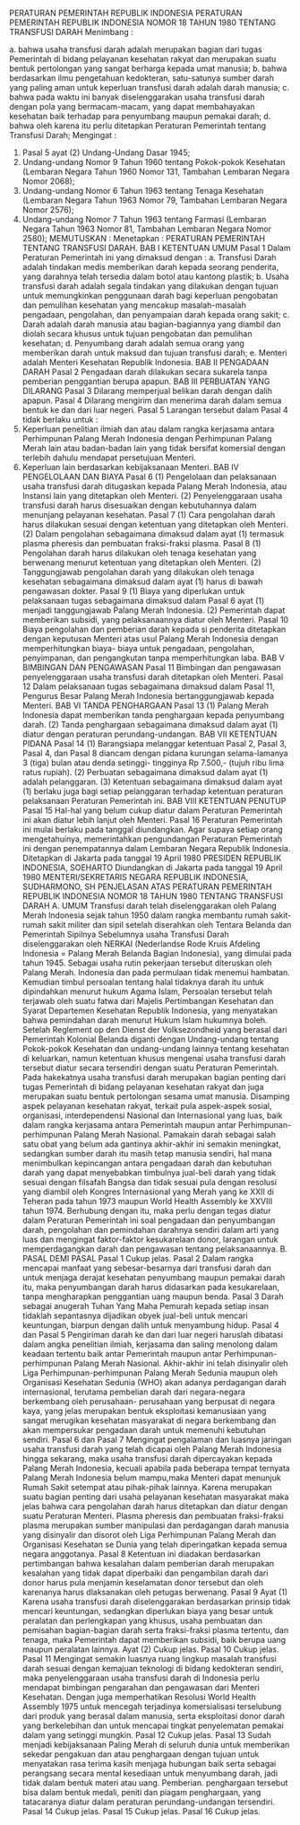  PERATURAN PEMERINTAH REPUBLIK INDONESIA PERATURAN PEMERINTAH REPUBLIK INDONESIA NOMOR 18 TAHUN 1980 TENTANG TRANSFUSI DARAH
Menimbang :

a. bahwa usaha transfusi darah adalah merupakan bagian dari tugas Pemerintah di bidang pelayanan kesehatan rakyat dan merupakan suatu bentuk pertolongan yang sangat berharga kepada umat manusia;
b. bahwa berdasarkan ilmu pengetahuan kedokteran, satu-satunya sumber darah yang paling aman untuk keperluan transfusi darah adalah darah manusia;
c. bahwa pada waktu ini banyak diselenggarakan usaha transfusi darah dengan pola yang bermacam-macam, yang dapat membahayakan kesehatan baik terhadap para penyumbang maupun pemakai darah;
d. bahwa oleh karena itu perlu ditetapkan Peraturan Pemerintah tentang Transfusi Darah;
Mengingat :

1. Pasal 5 ayat (2) Undang-Undang Dasar 1945;
2. Undang-undang Nomor 9 Tahun 1960 tentang Pokok-pokok Kesehatan (Lembaran Negara Tahun 1960 Nomor 131, Tambahan Lembaran Negara Nomor 2068);
3. Undang-undang Nomor 6 Tahun 1963 tentang Tenaga Kesehatan (Lembaran Negara Tahun 1963 Nomor 79, Tambahan Lembaran Negara Nomor 2576);
4. Undang-undang Nomor 7 Tahun 1963 tentang Farmasi (Lembaran Negara Tahun 1963 Nomor 81, Tambahan Lembaran Negara Nomor 2580);
MEMUTUSKAN :
 Menetapkan : PERATURAN PEMERINTAH TENTANG TRANSFUSI DARAH.
BAB I KETENTUAN UMUM
Pasal 1
Dalam Peraturan Pemerintah ini yang dimaksud dengan :
a. Transfusi Darah adalah tindakan medis memberikan darah kepada seorang penderita, yang darahnya telah tersedia dalam botol atau kantong plastik;
b. Usaha transfusi darah adalah segala tindakan yang dilakukan dengan tujuan untuk memungkinkan penggunaan darah bagi keperluan pengobatan dan pemulihan kesehatan yang mencakup masalah-masalah pengadaan, pengolahan, dan penyampaian darah kepada orang sakit;
c. Darah adalah darah manusia atau bagian-bagiannya yang diambil dan diolah secara khusus untuk tujuan pengobatan dan pemulihan kesehatan;
d. Penyumbang darah adalah semua orang yang memberikan darah untuk maksud dan tujuan transfusi darah;
e. Menteri adalah Menteri Kesehatan Republik Indonesia.
BAB II PENGADAAN DARAH
Pasal 2
Pengadaan darah dilakukan secara sukarela tanpa pemberian penggantian berupa apapun.
BAB III PERBUATAN YANG DILARANG
Pasal 3
Dilarang memperjual belikan darah dengan dalih apapun.
Pasal 4
Dilarang mengirim dan menerima darah dalam semua bentuk ke dan dari luar negeri.
Pasal 5
Larangan tersebut dalam Pasal 4 tidak berlaku untuk :
1. Keperluan penelitian ilmiah dan atau dalam rangka kerjasama antara Perhimpunan Palang Merah Indonesia dengan Perhimpunan Palang Merah lain atau badan-badan lain yang tidak bersifat komersial dengan terlebih dahulu mendapat persetujuan Menteri.
2. Keperluan lain berdasarkan kebijaksanaan Menteri.
BAB IV PENGELOLAAN DAN BIAYA
Pasal 6
(1) Pengelolaan dan pelaksanaan usaha transfusi darah ditugaskan kepada Palang Merah Indonesia, atau Instansi lain yang ditetapkan oleh Menteri.
(2) Penyelenggaraan usaha transfusi darah harus disesuaikan dengan kebutuhannya dalam menunjang pelayanan kesehatan.
Pasal 7
(1) Cara pengolahan darah harus dilakukan sesuai dengan ketentuan yang ditetapkan oleh Menteri.
(2) Dalam pengolahan sebagaimana dimaksud dalam ayat (1) termasuk plasma pheresis dan pembuatan fraksi-fraksi plasma.
Pasal 8
(1) Pengolahan darah harus dilakukan oleh tenaga kesehatan yang berwenang menurut ketentuan yang ditetapkan oleh Menteri.
(2) Tanggungjawab pengolahan darah yang dilakukan oleh tenaga kesehatan sebagaimana dimaksud dalam ayat (1) harus di bawah pengawasan dokter.
Pasal 9
(1) Biaya yang diperlukan untuk pelaksanaan tugas sebagaimana dimaksud dalam Pasal 6 ayat (1) menjadi tanggungjawab Palang Merah Indonesia.
(2) Pemerintah dapat memberikan subsidi, yang pelaksanaannya diatur oleh Menteri.
Pasal 10
Biaya pengolahan dan pemberian darah kepada si penderita ditetapkan dengan keputusan Menteri atas usul Palang Merah Indonesia dengan memperhitungkan biaya- biaya untuk pengadaan, pengolahan, penyimpanan, dan pengangkutan tanpa memperhitungkan laba.
BAB V BIMBINGAN DAN PENGAWASAN
Pasal 11
Bimbingan dan pengawasan penyelenggaraan usaha transfusi darah ditetapkan oleh Menteri.
Pasal 12
Dalam pelaksanaan tugas sebagaimana dimaksud dalam Pasal 11, Pengurus Besar Palang Merah Indonesia bertanggungjawab kepada Menteri.
BAB VI TANDA PENGHARGAAN
Pasal 13
(1) Palang Merah Indonesia dapat memberikan tanda penghargaan kepada penyumbang darah.
(2) Tanda penghargaan sebagaimana dimaksud dalam ayat (1) diatur dengan peraturan perundang-undangan.
BAB VII KETENTUAN PIDANA
Pasal 14
(1) Barangsiapa melanggar ketentuan Pasal 2, Pasal 3, Pasal 4, dan Pasal 8 diancam dengan pidana kurungan selama-lamanya 3 (tiga) bulan atau denda setinggi- tingginya Rp 7.500,- (tujuh ribu lima ratus rupiah).
(2) Perbuatan sebagaimana dimaksud dalam ayat (1) adalah pelanggaran.
(3) Ketentuan sebagaimana dimaksud dalam ayat (1) berlaku juga bagi setiap pelanggaran terhadap ketentuan peraturan pelaksanaan Peraturan Pemerintah ini.
BAB VIII KETENTUAN PENUTUP
Pasal 15
Hal-hal yang belum cukup diatur dalam Peraturan Pemerintah ini akan diatur lebih lanjut oleh Menteri.
Pasal 16
Peraturan Pemerintah ini mulai berlaku pada tanggal diundangkan. Agar supaya setiap orang mengetahuinya, memerintahkan pengundangan Peraturan Pemerintah ini dengan penempatannya dalam Lembaran Negara Republik Indonesia. Ditetapkan di Jakarta pada tanggal 19 April 1980 PRESIDEN REPUBLIK INDONESIA, SOEHARTO Diundangkan di Jakarta pada tanggal 19 April 1980 MENTERI/SEKRETARIS NEGARA REPUBLIK INDONESIA, SUDHARMONO, SH PENJELASAN ATAS PERATURAN PEMERINTAH REPUBLIK INDONESIA NOMOR 18 TAHUN 1980 TENTANG TRANSFUSI DARAH A. UMUM Transfusi darah telah diselenggarakan oleh Palang Merah lndonesia sejak tahun 1950 dalam rangka membantu rumah sakit-rumah sakit militer dan sipil setelah diserahkan oleh Tentara Belanda dan Pemerintah Sipilnya Sebelumnya usaha Transfusi Darah diselenggarakan oleh NERKAI (Nederlandse Rode Kruis Afdeling Indonesia = Palang Merah Belanda Bagian Indonesia), yang dimulai pada tahun 1945. Sebagai usaha rutin pekerjaan tersebut diteruskan oleh Palang Merah. Indonesia dan pada permulaan tidak menemui hambatan. Kemudian timbul persoalan tentang halal tidaknya darah itu untuk dipindahkan menurut hukum Agama Islam, Persoalan tersebut telah terjawab oleh suatu fatwa dari Majelis Pertimbangan Kesehatan dan Syarat Departemen Kesehatan Republik Indonesia, yang menyatakan bahwa pemindahan darah menurut Hukum Islam hukumnya boleh. Setelah Reglement op den Dienst der Volksezondheid yang berasal dari Pemerintah Kolonial Belanda diganti dengan Undang-undang tentang Pokok-pokok Kesehatan dan undang-undang lainnya tentang kesehatan di keluarkan, namun ketentuan khusus mengenai usaha transfusi darah tersebut diatur secara tersendiri dengan suatu Peraturan Pemerintah. Pada hakekatnya usaha transfusi darah merupakan bagian penting dari tugas Pemerintah di bidang pelayanan kesehatan rakyat dan juga merupakan suatu bentuk pertolongan sesama umat manusia. Disamping aspek pelayanan kesehatan rakyat, terkait pula aspek-aspek sosial, organisasi, interdependensi Nasional dan Internasional yang luas, baik dalam rangka kerjasama antara Pemerintah maupun antar Perhimpunan-perhimpunan Palang Merah Nasional. Pamakain darah sebagai salah satu obat yang belum ada gantinya akhir-akhir ini semakin meningkat, sedangkan sumber darah itu masih tetap manusia sendiri, hal mana menimbulkan kepincangan antara pengadaan darah dan kebutuhan darah yang dapat menyebabkan timbulnya jual-beli darah yang tidak sesuai dengan filsafah Bangsa dan tidak sesuai pula dengan resolusi yang diambil oleh Kongres Internasional yang Merah yang ke XXII di Teheran pada tahun 1973 maupun World Health Assembly ke XXVIII tahun 1974. Berhubung dengan itu, maka perlu dengan tegas diatur dalam Peraturan Pemerintah ini soal pengadaan dan penyumbangan darah, pengolahan dan pemindahan darahnya sendiri dalam arti yang luas dan mengingat faktor-faktor kesukarelaan donor, larangan untuk memperdagangkan darah dan pengawasan tentang pelaksanaannya. B. PASAL DEMI PASAL
Pasal 1
Cukup jelas.
Pasal 2
Dalam rangka mencapai manfaat yang sebesar-besarnya dari transfusi darah dan untuk menjaga derajat kesehatan penyumbang maupun pemakai darah itu, maka penyumbangan darah harus didasarkan pada kesukarelaan, tanpa mengharapkan penggantian uang maupun benda.
Pasal 3
Darah sebagai anugerah Tuhan Yang Maha Pemurah kepada setiap insan tidaklah sepantasnya dijadikan obyek jual-beli untuk mencari keuntungan, biarpun dengan dalih untuk menyambung hidup. Pasal 4 dan Pasal 5 Pengiriman darah ke dan dari luar negeri haruslah dibatasi dalam angka penelitian ilmiah, kerjasama dan saling menolong dalam keadaan tertentu baik antar Pemerintah maupun antar Perhimpunan-perhimpunan Palang Merah Nasional. Akhir-akhir ini telah disinyalir oleh Liga Perhimpunan-perhimpunan Palang Merah Sedunia maupun oleh Organisasi Kesehatan Sedunia (WHO) akan adanya perdagangan darah internasional, terutama pembelian darah dari negara-negara berkembang oleh perusahaan- perusahaan yang berpusat di negara kaya, yang jelas merupakan bentuk eksploitasi kemanusiaan yang sangat merugikan kesehatan masyarakat di negara berkembang dan akan mempersukar pengadaan darah untuk memenuhi kebutuhan sendiri. Pasal 6 dan Pasal 7 Mengingat pengalaman dan luasnya jaringan usaha transfusi darah yang telah dicapai oleh Palang Merah Indonesia hingga sekarang, maka usaha transfusi darah dipercayakan kepada Palang Merah Indonesia, kecuali apabila pada beberapa tempat ternyata Palang Merah Indonesia belum mampu,maka Menteri dapat menunjuk Rumah Sakit setempat atau pihak-pihak lainnya. Karena merupakan suatu bagian penting dari usaha pelayanan kesehatan masyarakat maka jelas bahwa cara pengolahan darah harus ditetapkan dan diatur dengan suatu Peraturan Menteri. Plasma pheresis dan pembuatan fraksi-fraksi plasma merupakan sumber manipulasi dan perdagangan darah manusia yang disinyalir dan disorot oleh Liga Perhimpunan Palang Merah dan Organisasi Kesehatan se Dunia yang telah diperingatkan kepada semua negara anggotanya.
Pasal 8
Ketentuan ini diadakan berdasarkan pertimbangan bahwa kesalahan dalam pemberian darah merupakan kesalahan yang tidak dapat diperbaiki dan pengambilan darah dari donor harus pula menjamin keselamatan donor tersebut dan oleh karenanya harus dlaksanakan oleh petugas berwenang.
Pasal 9
Ayat (1) Karena usaha transfusi darah diselenggarakan berdasarkan prinsip tidak mencari keuntungan, sedangkan diperlukan biaya yang besar untuk peralatan dan perlengkapan yang khusus, usaha pembuatan dan pemisahan bagian-bagian darah serta fraksi-fraksi plasma tertentu, dan tenaga, maka Pemerintah dapat memberikan subsidi, baik berupa uang maupun peralatan lainnya. Ayat (2) Cukup jelas.
Pasal 10
Cukup jelas.
Pasal 11
Mengingat semakin luasnya ruang lingkup masalah transfusi darah sesuai dengan kemajuan teknologi di bidang kedokteran sendiri, maka penyelenggaraan usaha transfusi darah di Indonesia perlu mendapat bimbingan pengarahan dan pengawasan dari Menteri Kesehatan. Dengan juga memperhatikan Resolusi World Health Assembly 1975 untuk mencegah terjadinya komersialisasi terselubung dari produk yang berasal dalam manusia, serta eksploitasi donor darah yang berkelebihan dan untuk mencapai tingkat penyelematan pemakai dalam yang setinggi mungkin.
Pasal 12
Cukup jelas.
Pasal 13
Sudah menjadi kebijaksanaan Paling Merah di seluruh dunia untuk memberikan sekedar pengakuan dan atau penghargaan dengan tujuan untuk menyatakan rasa terima kasih menjaga hubungan baik serta sebagai perangsang secara mental kesediaan untuk menyumbang darah, jadi tidak dalam bentuk materi atau uang. Pemberian. penghargaan tersebut bisa dalam bentuk medali, peniti dan piagam penghargaan, yang tatacaranya diatur dalam peraturan perundang-undangan tersendiri.
Pasal 14
Cukup jelas.
Pasal 15
Cukup jelas.
Pasal 16
Cukup jelas.